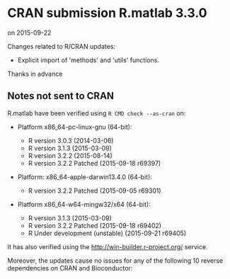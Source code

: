 # CRAN submission R.matlab 3.3.0
on 2015-09-22

Changes related to R/CRAN updates:

* Explicit import of 'methods' and 'utils' functions.

Thanks in advance


## Notes not sent to CRAN
R.matlab have been verified using `R CMD check --as-cran` on:

* Platform x86_64-pc-linux-gnu (64-bit):
  - R version 3.0.3 (2014-03-06)
  - R version 3.1.3 (2015-03-09)
  - R version 3.2.2 (2015-08-14)
  - R version 3.2.2 Patched (2015-09-18 r69397)

* Platform: x86_64-apple-darwin13.4.0 (64-bit):
  - R version 3.2.2 Patched (2015-09-05 r69301)

* Platform x86_64-w64-mingw32/x64 (64-bit):
  - R version 3.1.3 (2015-03-09)
  - R version 3.2.2 Patched (2015-09-18 r69402)
  - R Under development (unstable) (2015-09-21 r69405)

It has also verified using the <http://win-builder.r-project.org/> service.

Moreover, the updates cause no issues for any of the following 10 reverse dependencies on CRAN and Bioconductor: 
